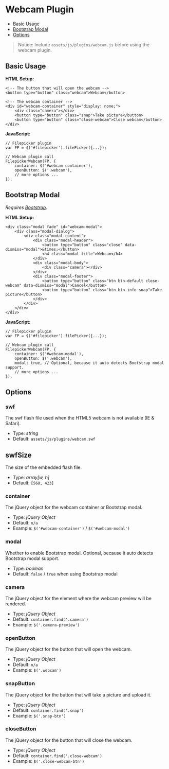 # Webcam Plugin

- [Basic Usage](#basic-usage)
- [Bootstrap Modal](#bootstrap-modal)
- [Options](#options)

> Notice: Include `assets/js/plugins/webcam.js` before using the webcam plugin.

## Basic Usage

__HTML Setup:__
	
	<!-- The button that will open the webcam -->
	<button type="button" class="webcam">Webcam</button>
	
	<!-- The webcam container -->
	<div id="webcam-container" style="display: none;">
		<div class="camera"></div>
		<button type="button" class="snap">Take picture</button>
		<button type="button" class="close-webcam">Close webcam</button>
	</div>

__JavaScript:__

	// Filepicker plugin
	var FP = $('#filepicker').filePicker({...});
	
	// Webcam plugin call
	FilepickerWebcam(FP, {
		container: $('#webcam-container'),
		openButton: $('.webcam'),
		// more options ...
	});

## Bootstrap Modal

_Requires [Bootstrap](http://getbootstrap.com/)._

__HTML Setup:__

	<div class="modal fade" id="webcam-modal">
		<div class="modal-dialog">
			<div class="modal-content">
				<div class="modal-header">
					<button type="button" class="close" data-dismiss="modal">&times;</button>
					<h4 class="modal-title">Webcam</h4>
				</div>
				<div class="modal-body">
					<div class="camera"></div>
				</div>
				<div class="modal-footer">
					<button type="button" class="btn btn-default close-webcam" data-dismiss="modal">Cancel</button>
					<button type="button" class="btn btn-info snap">Take picture</button>
				</div>
			</div>
		</div>
	</div>

__JavaScript:__

	// Filepicker plugin
	var FP = $('#filepicker').filePicker({...});
	
	// Webcam plugin call
	FilepickerWebcam(FP, {
		container: $('#webcam-modal'),
		openButton: $('.webcam'),
		modal: true, // Optional, because it auto detects Bootstrap modal support.
		// more options ...
	});

## Options

### swf

The swf flash file used when the HTML5 webcam is not available (IE & Safari).

- Type: _string_
- Default: `assets/js/plugins/webcam.swf`

## swfSize

The size of the embedded flash file.

- Type: _array[w, h]_
- Default: `[568, 423]`

### container

The jQuery object for the webcam container or Bootstrap modal.  

- Type: _jQuery Object_
- Default: `n/a`
- Example: `$('#webcam-container')` / `$('#webcam-modal')`

### modal

Whether to enable Bootstrap modal. Optional, because it auto detects Bootstrap modal support.

- Type: _boolean_
- Default: `false` / `true` when using Bootstrap modal

### camera

The jQuery object for the element where the webcam preview will be rendered.

- Type: _jQuery Object_
- Default: `container.find('.camera')`
- Example: `$('.camera-preview')`

### openButton

The jQuery object for the button that will open the webcam.

- Type: _jQuery Object_
- Default: `n/a`
- Example: `$('.webcam')`

### snapButton

The jQuery object for the button that will take a picture and upload it.

- Type: _jQuery Object_
- Default: `container.find('.snap')`
- Example: `$('.snap-btn')`

### closeButton

The jQuery object for the button that will close the webcam.

- Type: _jQuery Object_
- Default: `container.find('.close-webcam')`
- Example: `$('.close-webcam-btn')`


